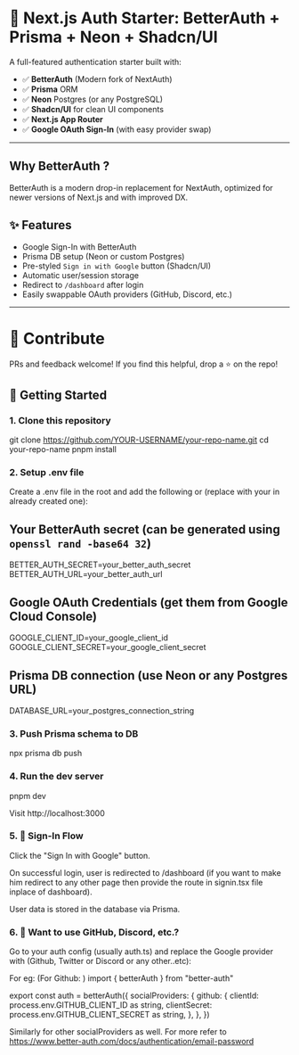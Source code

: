 # 🔐 Next.js Auth Starter: BetterAuth + Prisma + Neon + Shadcn/UI

A full-featured authentication starter built with:

- ✅ **BetterAuth** (Modern fork of NextAuth)
- ✅ **Prisma** ORM
- ✅ **Neon** Postgres (or any PostgreSQL)
- ✅ **Shadcn/UI** for clean UI components
- ✅ **Next.js App Router**
- ✅ **Google OAuth Sign-In** (with easy provider swap)

---

## Why BetterAuth ?

BetterAuth is a modern drop-in replacement for NextAuth, optimized for newer versions of Next.js and with improved DX.

## ✨ Features

- Google Sign-In with BetterAuth
- Prisma DB setup (Neon or custom Postgres)
- Pre-styled `Sign in with Google` button (Shadcn/UI)
- Automatic user/session storage
- Redirect to `/dashboard` after login
- Easily swappable OAuth providers (GitHub, Discord, etc.)

---

# 🤝 Contribute
PRs and feedback welcome! If you find this helpful, drop a ⭐️ on the repo!

## 🚀 Getting Started

### 1. Clone this repository

git clone https://github.com/YOUR-USERNAME/your-repo-name.git
cd your-repo-name
pnpm install

### 2. Setup .env file

Create a .env file in the root and add the following or (replace with your in already created one):

## Your BetterAuth secret (can be generated using `openssl rand -base64 32`)
BETTER_AUTH_SECRET=your_better_auth_secret
BETTER_AUTH_URL=your_better_auth_url

## Google OAuth Credentials (get them from Google Cloud Console)
GOOGLE_CLIENT_ID=your_google_client_id
GOOGLE_CLIENT_SECRET=your_google_client_secret

## Prisma DB connection (use Neon or any Postgres URL)
DATABASE_URL=your_postgres_connection_string

### 3. Push Prisma schema to DB

npx prisma db push

### 4. Run the dev server

pnpm dev

Visit http://localhost:3000

### 5. 🔐 Sign-In Flow

Click the "Sign In with Google" button.

On successful login, user is redirected to /dashboard (if you want to make him redirect to any other page then provide the route in signin.tsx file inplace of dashboard).

User data is stored in the database via Prisma.

### 6. 🔄 Want to use GitHub, Discord, etc.?

Go to your auth config (usually auth.ts) and replace the Google provider with (Github, Twitter or Discord or any other..etc):

For eg:
(For Github: )
import { betterAuth } from "better-auth"
 
export const auth = betterAuth({
    socialProviders: {
        github: { 
            clientId: process.env.GITHUB_CLIENT_ID as string, 
            clientSecret: process.env.GITHUB_CLIENT_SECRET as string, 
        }, 
    },
})

Similarly for other socialProviders as well. For more refer to https://www.better-auth.com/docs/authentication/email-password

